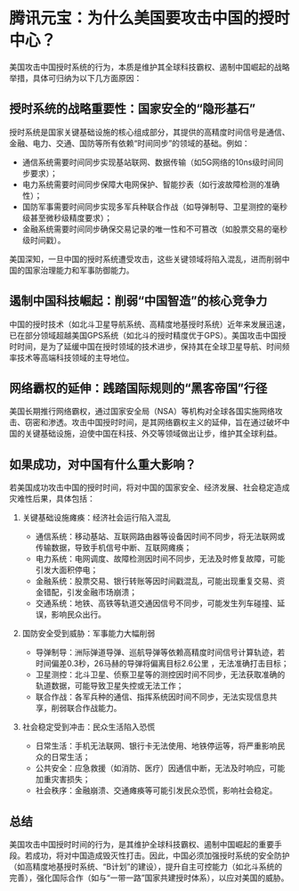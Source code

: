 # 腾讯元宝：为什么美国要攻击中国的授时中心？

美国攻击中国授时系统的行为，本质是维护其全球科技霸权、遏制中国崛起的战略举措，具体可归纳为以下几方面原因：

## 授时系统的战略重要性：国家安全的“隐形基石”

授时系统是国家关键基础设施的核心组成部分，其提供的高精度时间信号是通信、金融、电力、交通、国防等所有依赖“时间同步”的领域的基础。例如：

- 通信系统需要时间同步实现基站联网、数据传输（如5G网络的10ns级时间同步要求）；
- 电力系统需要时间同步保障大电网保护、智能抄表（如行波故障检测的准确性）；
- 国防军事需要时间同步实现多军兵种联合作战（如导弹制导、卫星测控的毫秒级甚至微秒级精度要求）；
- 金融系统需要时间同步确保交易记录的唯一性和不可篡改（如股票交易的毫秒级时间戳）。

美国深知，一旦中国的授时系统遭受攻击，这些关键领域将陷入混乱，进而削弱中国的国家治理能力和军事防御能力。

## 遏制中国科技崛起：削弱“中国智造”的核心竞争力

中国的授时技术（如北斗卫星导航系统、高精度地基授时系统）近年来发展迅速，已在部分领域超越美国GPS系统（如北斗的授时精度优于GPS）。美国攻击中国授时时间，是为了延缓中国在授时领域的技术进步，保持其在全球卫星导航、时间频率技术等高端科技领域的主导地位。

## 网络霸权的延伸：践踏国际规则的“黑客帝国”行径

美国长期推行网络霸权，通过国家安全局（NSA）等机构对全球各国实施网络攻击、窃密和渗透。攻击中国授时时间，是其网络霸权主义的延伸，旨在通过破坏中国的关键基础设施，迫使中国在科技、外交等领域做出让步，维护其全球利益。

## 如果成功，对中国有什么重大影响？

若美国成功攻击中国的授时时间，将对中国的国家安全、经济发展、社会稳定造成灾难性后果，具体包括：

1. 关键基础设施瘫痪：经济社会运行陷入混乱
   - 通信系统：移动基站、互联网路由器等设备因时间不同步，将无法联网或传输数据，导致手机信号中断、互联网瘫痪；
   - 电力系统：电网调度、故障检测因时间不同步，无法及时修复故障，可能引发大面积停电；
   - 金融系统：股票交易、银行转账等因时间戳混乱，可能出现重复交易、资金错配，引发金融市场崩溃；
   - 交通系统：地铁、高铁等轨道交通因信号不同步，可能发生列车碰撞、延误，影响民众出行。

2. 国防安全受到威胁：军事能力大幅削弱
   - 导弹制导：洲际弹道导弹、巡航导弹等依赖高精度时间信号计算轨迹，若时间偏差0.3秒，26马赫的导弹将偏离目标2.6公里 ，无法准确打击目标；
   - 卫星测控：北斗卫星、侦察卫星等的测控因时间不同步，无法获取准确的轨道数据，可能导致卫星失控或无法工作；
   - 联合作战：各军兵种的通信、指挥系统因时间不同步，无法实现信息共享，削弱联合作战能力。

3. 社会稳定受到冲击：民众生活陷入恐慌
   - 日常生活：手机无法联网、银行卡无法使用、地铁停运等，将严重影响民众的日常生活；
   - 公共安全：应急救援（如消防、医疗）因通信中断，无法及时响应，可能加重灾害损失；
   - 社会秩序：金融崩溃、交通瘫痪等可能引发民众恐慌，影响社会稳定。

## 总结

美国攻击中国授时时间的行为，是其维护全球科技霸权、遏制中国崛起的重要手段。若成功，将对中国造成毁灭性打击。因此，中国必须加强授时系统的安全防护（如高精度地基授时系统、“B计划”的建设），提升自主可控能力（如北斗系统的完善），强化国际合作（如与“一带一路”国家共建授时体系），以应对美国的威胁。